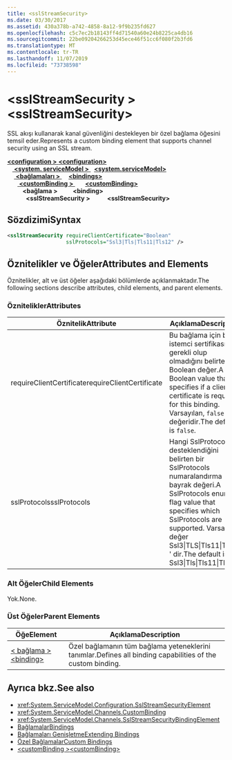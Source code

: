 ```yaml
---
title: <sslStreamSecurity>
ms.date: 03/30/2017
ms.assetid: 430a378b-a742-4858-8a12-9f9b235fd627
ms.openlocfilehash: c5c7ec2b18143ff4d71540a60e24b8225ca4db16
ms.sourcegitcommit: 22be09204266253d45ece46f51cc6f080f2b3fd6
ms.translationtype: MT
ms.contentlocale: tr-TR
ms.lasthandoff: 11/07/2019
ms.locfileid: "73738598"
---
```

# <a name="sslstreamsecurity"></a><span data-ttu-id="8184d-101">\<sslStreamSecurity ></span><span class="sxs-lookup"><span data-stu-id="8184d-101">\<sslStreamSecurity></span></span>
<span data-ttu-id="8184d-102">SSL akışı kullanarak kanal güvenliğini destekleyen bir özel bağlama öğesini temsil eder.</span><span class="sxs-lookup"><span data-stu-id="8184d-102">Represents a custom binding element that supports channel security using an SSL stream.</span></span>  
  
<span data-ttu-id="8184d-103">[ **\<configuration >** ](../configuration-element.md) </span><span class="sxs-lookup"><span data-stu-id="8184d-103">[**\<configuration>**](../configuration-element.md)</span></span>\
<span data-ttu-id="8184d-104">&nbsp; &nbsp;[ **\<system. serviceModel >** ](system-servicemodel.md) </span><span class="sxs-lookup"><span data-stu-id="8184d-104">&nbsp;&nbsp;[**\<system.serviceModel>**](system-servicemodel.md)</span></span>\
<span data-ttu-id="8184d-105">&nbsp;&nbsp;&nbsp;&nbsp;[ **\<bağlamaları >** ](bindings.md)</span><span class="sxs-lookup"><span data-stu-id="8184d-105">&nbsp;&nbsp;&nbsp;&nbsp;[**\<bindings>**](bindings.md)</span></span>\
<span data-ttu-id="8184d-106">&nbsp;&nbsp;&nbsp;&nbsp;&nbsp;&nbsp;[ **\<customBinding >** ](custombinding.md)</span><span class="sxs-lookup"><span data-stu-id="8184d-106">&nbsp;&nbsp;&nbsp;&nbsp;&nbsp;&nbsp;[**\<customBinding>**](custombinding.md)</span></span>\
<span data-ttu-id="8184d-107">&nbsp;&nbsp;&nbsp;&nbsp;&nbsp;&nbsp;&nbsp;&nbsp; **\<bağlama >** </span><span class="sxs-lookup"><span data-stu-id="8184d-107">&nbsp;&nbsp;&nbsp;&nbsp;&nbsp;&nbsp;&nbsp;&nbsp;**\<binding>**</span></span>\
<span data-ttu-id="8184d-108">&nbsp;&nbsp;&nbsp;&nbsp;&nbsp;&nbsp;&nbsp;&nbsp;&nbsp;&nbsp; **\<sslStreamSecurity >**</span><span class="sxs-lookup"><span data-stu-id="8184d-108">&nbsp;&nbsp;&nbsp;&nbsp;&nbsp;&nbsp;&nbsp;&nbsp;&nbsp;&nbsp;**\<sslStreamSecurity>**</span></span>  
  
## <a name="syntax"></a><span data-ttu-id="8184d-109">Sözdizimi</span><span class="sxs-lookup"><span data-stu-id="8184d-109">Syntax</span></span>  
  
```xml  
<sslStreamSecurity requireClientCertificate="Boolean"
                   sslProtocols="Ssl3|Tls|Tls11|Tls12" />
```  
  
## <a name="attributes-and-elements"></a><span data-ttu-id="8184d-110">Öznitelikler ve Öğeler</span><span class="sxs-lookup"><span data-stu-id="8184d-110">Attributes and Elements</span></span>  
 <span data-ttu-id="8184d-111">Öznitelikler, alt ve üst öğeler aşağıdaki bölümlerde açıklanmaktadır.</span><span class="sxs-lookup"><span data-stu-id="8184d-111">The following sections describe attributes, child elements, and parent elements.</span></span>  
  
### <a name="attributes"></a><span data-ttu-id="8184d-112">Öznitelikler</span><span class="sxs-lookup"><span data-stu-id="8184d-112">Attributes</span></span>  
  
|<span data-ttu-id="8184d-113">Öznitelik</span><span class="sxs-lookup"><span data-stu-id="8184d-113">Attribute</span></span>|<span data-ttu-id="8184d-114">Açıklama</span><span class="sxs-lookup"><span data-stu-id="8184d-114">Description</span></span>|  
|---------------|-----------------|  
|<span data-ttu-id="8184d-115">requireClientCertificate</span><span class="sxs-lookup"><span data-stu-id="8184d-115">requireClientCertificate</span></span>|<span data-ttu-id="8184d-116">Bu bağlama için bir istemci sertifikasının gerekli olup olmadığını belirten bir Boolean değer.</span><span class="sxs-lookup"><span data-stu-id="8184d-116">A Boolean value that specifies if a client certificate is required for this binding.</span></span> <span data-ttu-id="8184d-117">Varsayılan, `false` değeridir.</span><span class="sxs-lookup"><span data-stu-id="8184d-117">The default is `false`.</span></span>|  
|<span data-ttu-id="8184d-118">sslProtocols</span><span class="sxs-lookup"><span data-stu-id="8184d-118">sslProtocols</span></span>|<span data-ttu-id="8184d-119">Hangi SslProtocols desteklendiğini belirten bir SslProtocols numaralandırma bayrak değeri.</span><span class="sxs-lookup"><span data-stu-id="8184d-119">A SslProtocols enum flag value that specifies which SslProtocols are supported.</span></span> <span data-ttu-id="8184d-120">Varsayılan değer Ssl3&#124;TLS&#124;Tls11&#124;Tls12 ' dir.</span><span class="sxs-lookup"><span data-stu-id="8184d-120">The default is Ssl3&#124;Tls&#124;Tls11&#124;Tls12.</span></span>|  
  
### <a name="child-elements"></a><span data-ttu-id="8184d-121">Alt Öğeler</span><span class="sxs-lookup"><span data-stu-id="8184d-121">Child Elements</span></span>  
 <span data-ttu-id="8184d-122">Yok.</span><span class="sxs-lookup"><span data-stu-id="8184d-122">None.</span></span>  
  
### <a name="parent-elements"></a><span data-ttu-id="8184d-123">Üst Öğeler</span><span class="sxs-lookup"><span data-stu-id="8184d-123">Parent Elements</span></span>  
  
|<span data-ttu-id="8184d-124">Öğe</span><span class="sxs-lookup"><span data-stu-id="8184d-124">Element</span></span>|<span data-ttu-id="8184d-125">Açıklama</span><span class="sxs-lookup"><span data-stu-id="8184d-125">Description</span></span>|  
|-------------|-----------------|  
|[<span data-ttu-id="8184d-126">\< bağlama ></span><span class="sxs-lookup"><span data-stu-id="8184d-126">\<binding></span></span>](bindings.md)|<span data-ttu-id="8184d-127">Özel bağlamanın tüm bağlama yeteneklerini tanımlar.</span><span class="sxs-lookup"><span data-stu-id="8184d-127">Defines all binding capabilities of the custom binding.</span></span>|  
  
## <a name="see-also"></a><span data-ttu-id="8184d-128">Ayrıca bkz.</span><span class="sxs-lookup"><span data-stu-id="8184d-128">See also</span></span>

- <xref:System.ServiceModel.Configuration.SslStreamSecurityElement>
- <xref:System.ServiceModel.Channels.CustomBinding>
- <xref:System.ServiceModel.Channels.SslStreamSecurityBindingElement>
- [<span data-ttu-id="8184d-129">Bağlamalar</span><span class="sxs-lookup"><span data-stu-id="8184d-129">Bindings</span></span>](../../../wcf/bindings.md)
- [<span data-ttu-id="8184d-130">Bağlamaları Genişletme</span><span class="sxs-lookup"><span data-stu-id="8184d-130">Extending Bindings</span></span>](../../../wcf/extending/extending-bindings.md)
- [<span data-ttu-id="8184d-131">Özel Bağlamalar</span><span class="sxs-lookup"><span data-stu-id="8184d-131">Custom Bindings</span></span>](../../../wcf/extending/custom-bindings.md)
- [<span data-ttu-id="8184d-132">\<customBinding ></span><span class="sxs-lookup"><span data-stu-id="8184d-132">\<customBinding></span></span>](custombinding.md)
